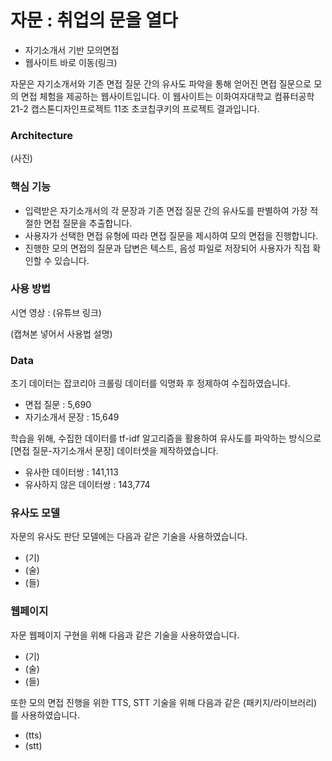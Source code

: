 # 자문 : 취업의 문을 열다

* 자기소개서 기반 모의면접
* 웹사이트 바로 이동(링크)

자문은 자기소개서와 기존 면접 질문 간의 유사도 파악을 통해 얻어진 면접 질문으로 모의 면접 체험을 제공하는 웹사이트입니다. 이 웹사이트는 이화여자대학교 컴퓨터공학 21-2 캡스톤디자인프로젝트 11조 초코칩쿠키의 프로젝트 결과입니다.

### Architecture
(사진)

### 핵심 기능
* 입력받은 자기소개서의 각 문장과 기존 면접 질문 간의 유사도를 판별하여 가장 적절한 면접 질문을 추출합니다.
* 사용자가 선택한 면접 유형에 따라 면접 질문을 제시하여 모의 면접을 진행합니다.
* 진행한 모의 면접의 질문과 답변은 텍스트, 음성 파일로 저장되어 사용자가 직접 확인할 수 있습니다.

### 사용 방법
시연 영상 : (유튜브 링크)

(캡쳐본 넣어서 사용법 설명)

### Data
초기 데이터는 잡코리아 크롤링 데이터를 익명화 후 정제하여 수집하였습니다.
* 면접 질문 : 5,690
* 자기소개서 문장 : 15,649

학습을 위해, 수집한 데이터를 tf-idf 알고리즘을 활용하여 유사도를 파악하는 방식으로 [면접 질문-자기소개서 문장] 데이터셋을 제작하였습니다.
* 유사한 데이터쌍 : 141,113
* 유사하지 않은 데이터쌍 : 143,774

### 유사도 모델
자문의 유사도 판단 모델에는 다음과 같은 기술을 사용하였습니다.
* (기)
* (술)
* (들)

### 웹페이지
자문 웹페이지 구현을 위해 다음과 같은 기술을 사용하였습니다.
* (기)
* (술)
* (들)

또한 모의 면접 진행을 위한 TTS, STT 기술을 위해 다음과 같은 (패키지/라이브러리) 를 사용하였습니다.
* (tts)
* (stt)
